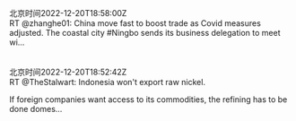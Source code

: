 北京时间2022-12-20T18:58:00Z<br>RT @zhanghe01: China move fast to boost trade as Covid measures adjusted. The coastal city #Ningbo sends its business delegation to meet wi…<br><br><br>北京时间2022-12-20T18:52:42Z<br>RT @TheStalwart: Indonesia won't export raw nickel.

If foreign companies want access to its commodities, the refining has to be done domes…<br><br><br>